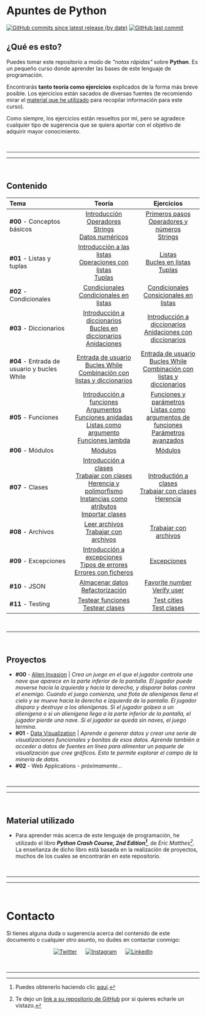 # Apuntes de Python

[![GitHub commits since latest release (by date)](https://img.shields.io/github/commits-since/nlarrea/curso-python/fde91fb5c08999d8d28b0131381c89b6b71fc9eb?label=commits%20counter&style=flat-square&labelColor=181717&color=2a9d8f)](https://github.com/nlarrea/curso-python/commits/main)
[![GitHub last commit](https://img.shields.io/github/last-commit/nlarrea/curso-python?style=flat-square&labelColor=181717&color=2a9d8f)](https://github.com/NLarrea/curso-python/commits/main)

## ¿Qué es esto?

Puedes tomar este repositorio a modo de *"notas rápidas"* sobre **Python**. Es un pequeño curso donde aprender las bases de este lenguaje de programación.

Encontrarás **tanto teoría como ejercicios** explicados de la forma más breve posible. Los ejercicios están sacados de diversas fuentes (te recomiendo mirar el [material que he utilizado](#material-utilizado) para recopilar información para este curso).

Como siempre, los ejercicios están resueltos por mí, pero se agradece cualquier tipo de sugerencia que se quiera aportar con el objetivo de adquirir mayor conocimiento.


<br><hr>
<hr><br>


## Contenido


| Tema | Teoría | Ejercicios |
| :--- | :---: | :---: |
| **#00** - Conceptos básicos | [Introducción](./TEORIA/00_conceptos_basicos/00_introduccion.py) <br/> [Operadores](./TEORIA/00_conceptos_basicos/01_operadores.py) <br/> [Strings](./TEORIA/00_conceptos_basicos/02_strings.py) <br/> [Datos numéricos](./TEORIA/00_conceptos_basicos/03_numeros.py) | <!-- EJERCICIOS TEMA 0 --> [Primeros pasos](./EJERCICIOS/00_conceptos_basicos/00_introduccion.py) <br/> [Operadores y números](./EJERCICIOS/00_conceptos_basicos/01_operadores.py) <br/> [Strings](./EJERCICIOS/00_conceptos_basicos/02_strings.py) |
| **#01** - Listas y tuplas | [Introducción a las listas](./TEORIA/01_listas_y_tuplas/00_introduccion_listas.py) <br/> [Operaciones con listas](./TEORIA/01_listas_y_tuplas/01_operaciones_con_listas.py) <br/> [Tuplas](./TEORIA/01_listas_y_tuplas/02_tuplas.py) | <!-- EJERCICIOS TEMA #1 --> [Listas](./EJERCICIOS/01_listas_y_tuplas/00_listas.py) <br/> [Bucles en listas](./EJERCICIOS/01_listas_y_tuplas/01_operaciones_con_listas.py) <br/> [Tuplas](./EJERCICIOS/01_listas_y_tuplas/02_tuplas.py) |
| **#02** - Condicionales | [Condicionales](./TEORIA/02_condicionales/00_condicionales.py) <br/> [Condicionales en listas](./TEORIA/02_condicionales/01_condiciones_en_listas.py) | <!-- EJERCICIOS TEMA #2 --> [Condicionales](./EJERCICIOS/02_condicionales/00_condicionales.py) <br/> [Consicionales en listas](./EJERCICIOS/02_condicionales/01_condicionales_en_listas.py) |
| **#03** - Diccionarios | [Introducción a diccionarios](./TEORIA/03_diccionarios/00_diccionarios.py) <br/> [Bucles en diccionarios](./TEORIA/03_diccionarios/01_bucles_en_diccionarios.py) <br/> [Anidaciones](./TEORIA/03_diccionarios/02_anidacion.py) | <!-- EJERCICIOS TEMA #3 --> [Introducción a diccionarios](./EJERCICIOS/03_diccionarios/00_diccionarios.py) <br/> [Anidaciones con diccionarios](./EJERCICIOS/03_diccionarios/01_anidaciones.py) |
| **#04** - Entrada de usuario y bucles While | [Entrada de usuario](./TEORIA/04_input_y_while/00_input.py) <br/> [Bucles While](./TEORIA/04_input_y_while/01_while_loop.py) <br/> [Combinación con listas y diccionarios](./TEORIA/04_input_y_while/02_uso_en_listas_y_diccionarios.py) | <!-- EJERCICIOS TEMA #4 --> [Entrada de usuario](./EJERCICIOS/04_input_y_while/00_input.py) <br/> [Bucles While](./EJERCICIOS/04_input_y_while/01_while.py) <br/> [Combinación con listas y diccionarios](./EJERCICIOS/04_input_y_while/02_uso_en_listas_y_diccionarios.py) |
| **#05** - Funciones | [Introducción a funciones](./TEORIA/05_funciones/00_funciones.py) <br/> [Argumentos](./TEORIA/05_funciones/01_argumentos.py) <br/> [Funciones anidadas](./TEORIA/05_funciones/02_funciones_anidadas.py) <br/> [Listas como argumento](./TEORIA/05_funciones/03_listas_como_argumento.py) <br/> [Funciones lambda](./TEORIA/05_funciones/04_lambdas.py) | <!-- EJERCICIOS TEMA #5 --> [Funciones y parámetros](./EJERCICIOS/05_funciones/00_funciones_y_parametros.py) <br/> [Listas como argumentos de funciones](./EJERCICIOS/05_funciones/01_listas_como_argumento.py) <br/> [Parámetros avanzados](./EJERCICIOS/05_funciones/02_parametros_avanzados.py) |
| **#06** - Módulos | [Módulos](./TEORIA/06_modulos/00_modulos.py) | <!-- EJERCICIOS TEMA #6 --> [Módulos](./EJERCICIOS/06_modulos/00_modulos.py) |
| **#07** - Clases | [Introducción a clases](./TEORIA/07_clases/00_intro_clases.py) <br/> [Trabajar con clases](./TEORIA/07_clases/01_trabajar_con_clases.py) <br/> [Herencia y polimorfismo](./TEORIA/07_clases/02_herencia_y_polimorfismo.py) <br/> [Instancias como atributos](./TEORIA/07_clases/03_instancias_como_atributos.py) <br/> [Importar clases](./TEORIA/07_clases/04_importar_clases.py) | <!-- EJERCICIOS TEMA #7 --> [Introductión a clases](./EJERCICIOS/07_clases/00_intro_clases.py) <br/> [Trabajar con clases](./EJERCICIOS/07_clases/01_trabajar_con_clases.py) <br/> [Herencia](./EJERCICIOS/07_clases/02_herencia.py) |
| **#08** - Archivos | [Leer archivos](./TEORIA/08_archivos/00_leer_archivos.py) <br/> [Trabajar con archivos](./TEORIA/08_archivos/01_trabajar_con_archivos.py) | <!-- EJERCICIOS TEMA #8 --> [Trabajar con archivos](./EJERCICIOS/08_archivos/00_trabajar_con_archivos.py) |
| **#09** - Excepciones | [Introducción a excepciones](./TEORIA/09_excepciones/00_intro_excepciones.py) <br/> [Tipos de errores](./TEORIA/09_excepciones/01_tipos_de_errores.md) <br/> [Errores con ficheros](./TEORIA/09_excepciones/02_errores_con_ficheros.py) | <!-- EJERCICIOS TEMA #9 --> [Excepciones](./EJERCICIOS/09_excepciones/00_excepciones.py) |
| **#10** - JSON | [Almacenar datos](./TEORIA/10_json/00_almacenar_datos.py) <br/> [Refactorización](./TEORIA/10_json/01_refactorizacion.py) | <!-- EJERCICIOS TEMA #10 --> [Favorite number](./EJERCICIOS/10_json/00_favorite_number.py) <br/> [Verify user](./EJERCICIOS/10_json/01_verify_user.py) |
| **#11** - Testing | [Testear funciones](./TEORIA/11_testing/00_testear_funciones.md) <br/> [Testear clases](./TEORIA/11_testing/01_testear_clases.md) | <!-- EJERCICIOS TEMA #11 --> [Test cities](./EJERCICIOS/11_testing/test_cities.py) <br/> [Test clases](./EJERCICIOS/11_testing/test_clases.py) |


<br><hr><br>


## Proyectos

* **#00** - [Alien Invasion](./PROYECTOS/alien_invasion/README.md#alien-invasion) | *Crea un juego en el que el jugador controla una nave que aparece en la parte inferior de la pantalla. El jugador puede moverse hacia la izquierda y hacia la derecha, y disparar balas contra el enemigo. Cuando el juego comienza, una flota de alienígenas llena el cielo y se mueve hacia la derecha e izquierda de la pantalla. El jugador dispara y destruye a los alienígenas. Si el jugador golpea a un alienígena o si un alienígena llega a la parte inferior de la pantalla, el jugador pierde una nave. Si el jugador se queda sin naves, el juego termina.*
* **#01** - [Data Visualization](./PROYECTOS/data_visualization/README.md#data-visualization) | *Aprende a generar datos y crear una serie de visualizaciones funcionales y bonitas de esos datos. Aprende también a acceder a datos de fuentes en línea para alimentar un paquete de visualización que cree gráficos. Esto te permite explorar el campo de la minería de datos.*
* **#02** - Web Applications - *próximamente...*


<br><hr>
<hr><br>


## Material utilizado

- Para aprender más acerca de este lenguaje de programación, he utilizado el libro ***Python Crash Course, 2nd Edition[^1]***, de *Eric Matthes[^2]*. La enseñanza de dicho libro está basada en la realización de proyectos, muchos de los cuales se encontrarán en este repositorio.


<br><hr>
<hr><br>


# Contacto

Si tienes alguna duda o sugerencia acerca del contenido de este documento o cualquier otro asunto, no dudes en contactar conmigo:

<div align="center">

[![Twitter](https://img.shields.io/badge/Twitter-@nlarrea__-1DA1F2?style=flat-square&logo=Twitter&logoColor=white&labelColor=181717&label)](https://twitter.com/nlarrea_) &emsp;
[![Instagram](https://img.shields.io/badge/Instagram-@n.loust-E4405F?style=flat-square&logo=Instagram&logoColor=white&labelColor=181717&label)](https://www.instagram.com/n.loust/) &emsp;
[![LinkedIn](https://img.shields.io/badge/LinkedIn-Naia%20Larrea-0A66C2?style=flat-square&logo=LinkedIn&logoColor=white&labelColor=181717&label)](https://www.linkedin.com/in/naia-larrea/)

</div>


<br><hr>


[^1]: Puedes obtenerlo haciendo clic [aquí](https://www.amazon.com/Python-Crash-Course-2nd-Edition/dp/1593279280).

[^2]: Te dejo un [link a su repositorio de GitHub](https://github.com/ehmatthes/pcc) por si quieres echarle un vistazo.
